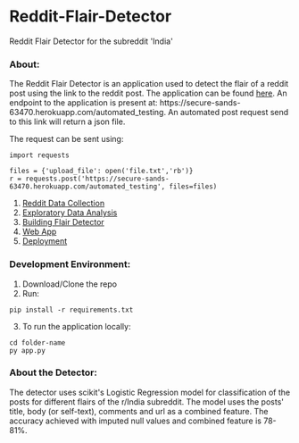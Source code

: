 # Reddit-Flair-Detector
Reddit Flair Detector for the subreddit 'India' 

<h3> About: </h3>
The Reddit Flair Detector is an application used to detect the flair of a reddit post using the link to the reddit post. The application can be found <a href="https://secure-sands-63470.herokuapp.com/">here</a>.
An endpoint to the application is present at: https://secure-sands-63470.herokuapp.com/automated_testing. An automated post request send to this link will return a json file.

The request can be sent using: 
~~~
import requests

files = {'upload_file': open('file.txt','rb')}
r = requests.post('https://secure-sands-63470.herokuapp.com/automated_testing', files=files)
~~~

1. <a href= "https://github.com/gaurigupta31/Reddit-Flair-Detector/blob/master/Reddit-Data-Collection.ipynb">Reddit Data Collection</a>
2. <a href= "https://github.com/gaurigupta31/Reddit-Flair-Detector/blob/master/Exploratory-Data-Analysis.ipynb">Exploratory Data Analysis </a>
3. <a href = "https://github.com/gaurigupta31/Reddit-Flair-Detector/blob/master/Reddit-Flair-Detector.ipynb">Building Flair Detector </a>
4. <a href="https://github.com/gaurigupta31/Reddit-Flair-Detector/tree/master/app">Web App </a>
5. <a href="https://secure-sands-63470.herokuapp.com/">Deployment </a>

<h3> Development Environment: </h3>

1. Download/Clone the repo
2. Run: 
~~~ 
pip install -r requirements.txt
~~~
3. To run the application locally: 
~~~
cd folder-name
py app.py
~~~


<h3> About the Detector: </h3> 

The detector uses scikit's Logistic Regression model for classification of the posts for different flairs of the r/India subreddit. The model uses the posts' title, body (or self-text), comments and url as a combined feature. The accuracy achieved with imputed null values and combined feature is 78-81%. 

